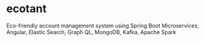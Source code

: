 # ecotant
Eco-friendly account management system using Spring Boot Microservices, Angular, Elastic Search, Graph QL, MongoDB, Kafka, Apache Spark 

